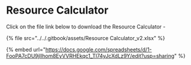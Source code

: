 # Resource Calculator

Click on the file link below to download the Resource Calculator -

{% file src="../../.gitbook/assets/Resource Calculator_v2.xlsx" %}



{% embed url="https://docs.google.com/spreadsheets/d/1-FooPA7cDU9jlIhom8EyVVRHEkqc1_Tl74yJcXdLz9Y/edit?usp=sharing" %}
